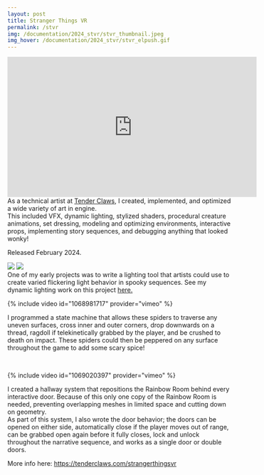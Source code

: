 ```yaml
---
layout: post
title: Stranger Things VR
permalink: /stvr
img: /documentation/2024_stvr/stvr_thumbnail.jpeg
img_hover: /documentation/2024_stvr/stvr_elpush.gif
---
```


<iframe width="560" height="315" src="https://www.youtube.com/embed/Xo5SDo8rNjE?si=nH0G-63Qf1RV9obd" title="YouTube video player" frameborder="0" allow="accelerometer; autoplay; clipboard-write; encrypted-media; gyroscope; picture-in-picture; web-share" referrerpolicy="strict-origin-when-cross-origin" allowfullscreen></iframe>

<br>
As a technical artist at <a href="https://tenderclaws.com">Tender Claws</a>, I created, implemented, and optimized a wide variety of art in engine.<br>
This included VFX, dynamic lighting, stylized shaders, procedural creature animations, set dressing, modeling and optimizing environments, interactive props, implementing story sequences, and debugging anything that looked wonky!

Released February 2024.

<div class="img_row">
    <img class="col half" src="{{ site.baseurl }}/documentation/2024_stvr/lighting/alicebedroom_flickerlights_1.gif"/>
    <img class="col half" src="{{ site.baseurl }}/documentation/2024_stvr/lighting/creelhouse_chandelier_spot.gif"/>
</div>
One of my early projects was to write a lighting tool that artists could use to create varied flickering light behavior in spooky sequences. See my dynamic lighting work on this project <a href="https://allisonkyeh.com/stvrlighting/">here.</a>

{% include video id="1068981717" provider="vimeo" %}

I programmed a state machine that allows these spiders to traverse any uneven surfaces, cross inner and outer corners, drop downwards on a thread, ragdoll if telekinetically grabbed by the player, and be crushed to death on impact. These spiders could then be peppered on any surface throughout the game to add some scary spice!

<br>

{% include video id="1069020397" provider="vimeo" %}

I created a hallway system that repositions the Rainbow Room behind every interactive door. Because of this only one copy of the Rainbow Room is needed, preventing overlapping meshes in limited space and cutting down on geometry.
<br>As part of this system, I also wrote the door behavior; the doors can be opened on either side, automatically close if the player moves out of range, can be grabbed open again before it fully closes, lock and unlock throughout the narrative sequence, and works as a single door or double doors.

More info here: <a href="https://tenderclaws.com/strangerthingsvr">https://tenderclaws.com/strangerthingsvr</a>